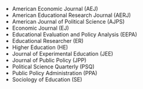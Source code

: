 * American Economic Journal (AEJ)
* American Educational Research Journal (AERJ)
* American Journal of Political Science (AJPS)
* Economic Journal (EJ)
* Educational Evaluation and Policy Analysis (EEPA)
* Educational Researcher (ER)
* Higher Education (HE)
* Journal of Experimental Education (JEE)
* Journal of Public Policy (JPP)
* Political Science Quarterly (PSQ)
* Public Policy Administration (PPA)
* Sociology of Education (SE)